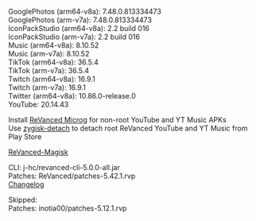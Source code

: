 GooglePhotos (arm64-v8a): 7.48.0.813334473  
GooglePhotos (arm-v7a): 7.48.0.813334473  
IconPackStudio (arm64-v8a): 2.2 build 016  
IconPackStudio (arm-v7a): 2.2 build 016  
Music (arm64-v8a): 8.10.52  
Music (arm-v7a): 8.10.52  
TikTok (arm64-v8a): 36.5.4  
TikTok (arm-v7a): 36.5.4  
Twitch (arm64-v8a): 16.9.1  
Twitch (arm-v7a): 16.9.1  
Twitter (arm64-v8a): 10.86.0-release.0  
YouTube: 20.14.43  

Install [ReVanced Microg](https://github.com/ReVanced/GmsCore/releases) for non-root YouTube and YT Music APKs  
Use [zygisk-detach](https://github.com/j-hc/zygisk-detach) to detach root ReVanced YouTube and YT Music from Play Store  

[ReVanced-Magisk](https://github.com/kingsmanvn1x32/ReVanced-Magisk)
  
CLI: j-hc/revanced-cli-5.0.0-all.jar  
Patches: ReVanced/patches-5.42.1.rvp  
[Changelog](https://github.com/ReVanced/revanced-patches/releases/tag/v5.42.1)  

Skipped:  
Patches: inotia00/patches-5.12.1.rvp    
